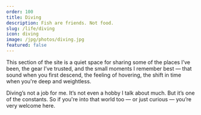 ```yaml
---
order: 100
title: Diving
description: Fish are friends. Not food.
slug: /life/diving
icon: diving
image: /jpg/photos/diving.jpg
featured: false
---
```


This section of the site is a quiet space for sharing some of the places I’ve been, the gear I’ve trusted, and the small moments I remember best — that sound when you first descend, the feeling of hovering, the shift in time when you're deep and weightless.

Diving’s not a job for me. It’s not even a hobby I talk about much. But it’s one of the constants. So if you're into that world too — or just curious — you’re very welcome here.
